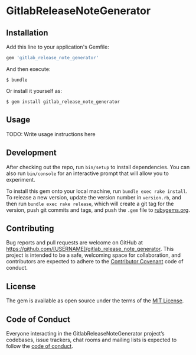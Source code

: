 # GitlabReleaseNoteGenerator

## Installation

Add this line to your application's Gemfile:

```ruby
gem 'gitlab_release_note_generator'
```

And then execute:

    $ bundle

Or install it yourself as:

    $ gem install gitlab_release_note_generator

## Usage

TODO: Write usage instructions here

## Development

After checking out the repo, run `bin/setup` to install dependencies. You can also run `bin/console` for an interactive prompt that will allow you to experiment.

To install this gem onto your local machine, run `bundle exec rake install`. To release a new version, update the version number in `version.rb`, and then run `bundle exec rake release`, which will create a git tag for the version, push git commits and tags, and push the `.gem` file to [rubygems.org](https://rubygems.org).

## Contributing

Bug reports and pull requests are welcome on GitHub at https://github.com/[USERNAME]/gitlab_release_note_generator. This project is intended to be a safe, welcoming space for collaboration, and contributors are expected to adhere to the [Contributor Covenant](http://contributor-covenant.org) code of conduct.

## License

The gem is available as open source under the terms of the [MIT License](https://opensource.org/licenses/MIT).

## Code of Conduct

Everyone interacting in the GitlabReleaseNoteGenerator project’s codebases, issue trackers, chat rooms and mailing lists is expected to follow the [code of conduct](https://github.com/[USERNAME]/gitlab_release_note_generator/blob/master/CODE_OF_CONDUCT.md).
